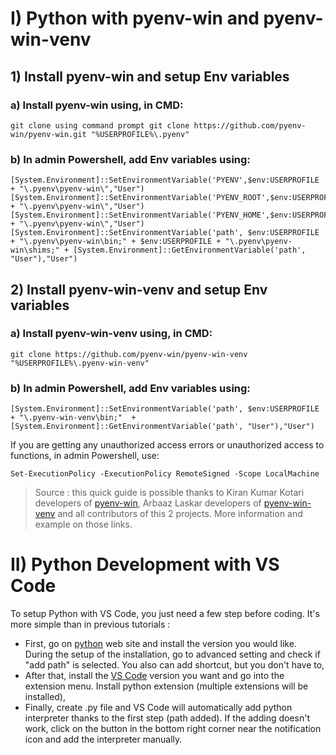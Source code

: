 # I) Python with pyenv-win and pyenv-win-venv

## 1) Install pyenv-win and setup Env variables
### a) Install pyenv-win using, in CMD:
```
git clone using command prompt git clone https://github.com/pyenv-win/pyenv-win.git "%USERPROFILE%\.pyenv"
```
### b) In admin Powershell, add Env variables using:
```
[System.Environment]::SetEnvironmentVariable('PYENV',$env:USERPROFILE + "\.pyenv\pyenv-win\","User")
[System.Environment]::SetEnvironmentVariable('PYENV_ROOT',$env:USERPROFILE + "\.pyenv\pyenv-win\","User")
[System.Environment]::SetEnvironmentVariable('PYENV_HOME',$env:USERPROFILE + "\.pyenv\pyenv-win\","User")
[System.Environment]::SetEnvironmentVariable('path', $env:USERPROFILE + "\.pyenv\pyenv-win\bin;" + $env:USERPROFILE + "\.pyenv\pyenv-win\shims;" + [System.Environment]::GetEnvironmentVariable('path', "User"),"User")
```
## 2) Install pyenv-win-venv and setup Env variables
### a) Install pyenv-win-venv using, in CMD:
```
git clone https://github.com/pyenv-win/pyenv-win-venv "%USERPROFILE%\.pyenv-win-venv"
```
### b) In admin Powershell, add Env variables using:
```
[System.Environment]::SetEnvironmentVariable('path', $env:USERPROFILE + "\.pyenv-win-venv\bin;"  + [System.Environment]::GetEnvironmentVariable('path', "User"),"User")
```
If you are getting any unauthorized access errors or unauthorized access to functions, in admin Powershell, use:
```
Set-ExecutionPolicy -ExecutionPolicy RemoteSigned -Scope LocalMachine
```
> Source : this quick guide is possible thanks to Kiran Kumar Kotari developers of [pyenv-win](https://github.com/pyenv-win/pyenv-win), Arbaaz Laskar developers of [pyenv-win-venv](https://github.com/pyenv-win/pyenv-win-venv) and all contributors of this 2 projects. More information and example on those links.

# II) Python Development with VS Code
To setup Python with VS Code, you just need a few step before coding. It's more simple than in previous tutorials :
- First, go on [python](https://www.python.org/downloads/) web site and install the version you would like. During the setup of the installation, go to advanced setting and check if "add path" is selected. You also can add shortcut, but you don't have to,
- After that, install the [VS Code](https://code.visualstudio.com/#alt-downloads) version you want and go into the extension menu. Install python extension (multiple extensions will be installed),
- Finally, create .py file and VS Code will automatically add python interpreter thanks to the first step (path added). If the adding doesn't work, click on the button in the bottom right corner near the notification icon and add the interpreter manually.